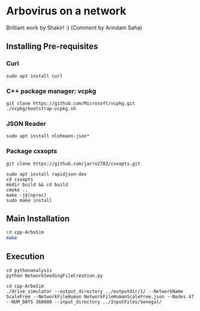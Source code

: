 # Arbovirus on a network

Brilliant work by Shakir! :) (Comment by Arindam Saha)

## Installing Pre-requisites

### Curl
```
sudo apt install curl
```

### C++ package manager: vcpkg

```
git clone https://github.com/Microsoft/vcpkg.git
./vcpkg/bootstrap-vcpkg.sh
```

### JSON Reader
```
sudo apt install nlohmann-json*
```
	
### Package cxxopts


```
git clone https://github.com/jarro2783/cxxopts.git

sudo apt install rapidjson-dev	
cd cxxopts
mkdir build && cd build
cmake ..
make -j$(nproc)
sudo make install
```

## Main Installation

```bash
cd cpp-ArboSim
make
```

## Execution

```
cd pythonanalysis
python NetworkSeedingFileCreation.py
```

```
cd cpp-ArboSim
./drive_simulator --output_directory ../outputdir/1/ --NetworkName ScaleFree --NetworkFileHuman NetworkFileHumanScaleFree.json --Nodes 47 --NUM_DAYS 360000 --input_directory ../InputFiles/Senegal/
```

